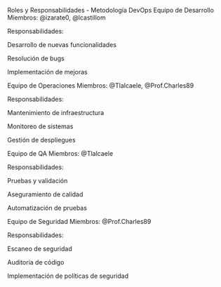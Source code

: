 Roles y Responsabilidades - Metodología DevOps
Equipo de Desarrollo
Miembros: @izarate0, @lcastillom

Responsabilidades:

Desarrollo de nuevas funcionalidades

Resolución de bugs

Implementación de mejoras

Equipo de Operaciones
Miembros: @Tlalcaele, @Prof.Charles89

Responsabilidades:

Mantenimiento de infraestructura

Monitoreo de sistemas

Gestión de despliegues

Equipo de QA
Miembros: @Tlalcaele

Responsabilidades:

Pruebas y validación

Aseguramiento de calidad

Automatización de pruebas

Equipo de Seguridad
Miembros: @Prof.Charles89

Responsabilidades:

Escaneo de seguridad

Auditoría de código

Implementación de políticas de seguridad
